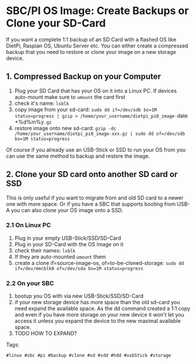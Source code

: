 # SBC/PI OS Image: Create Backups or Clone your SD-Card

If you want a complete 1:1 backup of an SD Card with a flashed OS like DietPi, Raspian OS, Ubuntu Server etc. You can either create a compressed backup that you need to restore or clone your image on a new storage device.

## 1. Compressed Backup on your Computer

1. Plug your SD Card that has your OS on it into a Linux PC. If devices auto-mount make sure to `umount` the card first
1. check it's name: `lsblk`
1. copy image from your sd-card: `sudo dd if=/dev/sdb bs=1M status=progress | gzip > /home/your_username/dietpi_pi0_image-`date +%d%m%y`.gz`
1. restore image onto new sd-card: `gzip -dc /home/your_username/dietpi_pi0_image-xxx.gz | sudo dd of=/dev/sdb bs=1M status=progress`

Of course if you already use an USB-Stick or SSD to run your OS from you can use the same method to backup and restore the image.

## 2. Clone your SD card onto another SD card or SSD

This is only useful if you want to migrate from and old SD card to a newer one with more space. Or if you have a SBC that supports booting from USB-A you can also clone your OS image onto a SSD.

### 2.1 On Linux PC

1. Plug in your empty USB-Stick/SSD/SD-Card 
1. Plug in your SD-Card with the OS Image on it
1. check their names: `lsblk`
1. If they are auto-mounted `umount` them
1. create a clone if=source-image-os, of=to-be-cloned-storage: `sudo dd if=/dev/mmcblk0 of=/dev/sda bs=1M status=progress`

### 2.2 On your SBC

1. bootup you OS with via new USB-Stick/SSD/SD-Card
1. if your new storage device has more space than the old sd-card you need expand the available space. As the dd command created a 1:1 copy and even if you have more storage on your new device it won't let you access it unless you expand the device to the new maximal available space.
1. TODO HOW TO EXPAND?

Tags:

    #linux #sbc #pi #backup #clone #sd #sdd #hdd #usbStick #storage
